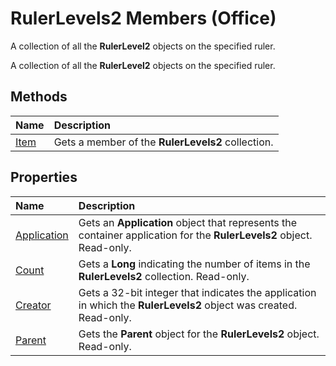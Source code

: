 
# RulerLevels2 Members (Office)
A collection of all the  **RulerLevel2** objects on the specified ruler.

A collection of all the  **RulerLevel2** objects on the specified ruler.


## Methods



|**Name**|**Description**|
|:-----|:-----|
|[Item](b6791181-ea32-62e3-3b9a-1b60f436bc91.md)|Gets a member of the  **RulerLevels2** collection.|

## Properties



|**Name**|**Description**|
|:-----|:-----|
|[Application](174eba7d-38d8-6389-5a83-bb5a2cd2613b.md)|Gets an  **Application** object that represents the container application for the **RulerLevels2** object. Read-only.|
|[Count](94e7b037-ef73-753a-2231-fd31bd4405d5.md)|Gets a  **Long** indicating the number of items in the **RulerLevels2** collection. Read-only.|
|[Creator](e86b721c-df91-8ecc-5886-db6da0e24fca.md)|Gets a 32-bit integer that indicates the application in which the  **RulerLevels2** object was created. Read-only.|
|[Parent](000d8a65-c798-33d2-adc0-d38c44643aae.md)|Gets the  **Parent** object for the **RulerLevels2** object. Read-only.|
